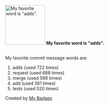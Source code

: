 <img src="https://my-badges.github.io/my-badges/favorite-word.png" alt="My favorite word is &quot;adds&quot;." title="My favorite word is &quot;adds&quot;." width="128">
<strong>My favorite word is &quot;adds&quot;.</strong>
<br><br>

My favorite commit message words are:

1. adds (used 722 times)
2. request (used 688 times)
3. merge (used 566 times)
4. add (used 561 times)
5. tests (used 520 times)


Created by <a href="https://github.com/my-badges/my-badges">My Badges</a>